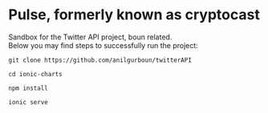 # Pulse, formerly known as cryptocast
Sandbox for the Twitter API project, boun related.  
Below you may find steps to successfully run the project:

```
git clone https://github.com/anilgurboun/twitterAPI
```

```
cd ionic-charts
```

```
npm install
```

```
ionic serve
```
